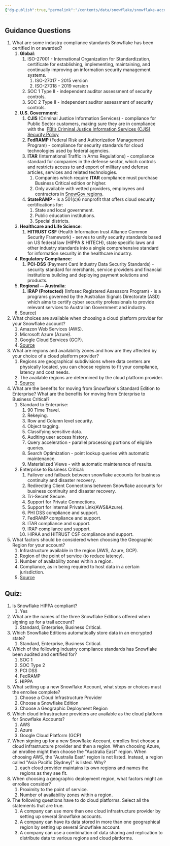 ```yaml
---
{"dg-publish":true,"permalink":"/contents/data/snowflake/snowflake-account-options-and-assurances/","tags":["Snowflake"],"created":"2024-06-07T17:41:41.643+02:00","updated":"2024-06-07T17:41:41.643+02:00"}
---
```



## Guidance Questions

1. What are some industry compliance standards Snowflake has been certified in or awarded?
	1. **Global**:
		1. ISO-27001 - International Organization for Standardization, certificate for establishing, implementing, maintaining, and continually improving an information security management systems.
			1. ISO-27017 - 2015 version
			2. ISO-27018 - 2019 version
		2. SOC 1 Type II - independent auditor assessment of security controls. 
		3. SOC 2 Type II - independent auditor assessment of security controls. 
	2. **U.S. Government**:
		1. **CJIS** (Criminal Justice Information Services) - compliance for Public Sector customers, making sure they are in compliance with the  [FBI’s Criminal Justice Information Services (CJIS) Security Policy](https://le.fbi.gov/cjis-division-resources/cjis-security-policy-resource-center)
		2. **FedRAMP** (Federal Risk and Authorization Management Program) - compliance for security standards for cloud technologies used by federal agencies. 
		3. **ITAR** (International Traffic in Arms Regulations) - compliance standard for companies in the defense sector, which controls and restricts access to and export of military and defense articles, services and related technologies. 
			1. Companies which require **ITAR** compliance must purchase Business Critical edition or higher.
			2. Only available with vetted providers, employees and contractors in [SnowGov regions](https://docs.snowflake.com/en/user-guide/intro-regions.html#label-us-gov-regions). 
		4. **StateRAMP** - is a 501(c)6 nonprofit that offers cloud security certifications for:
			1. State and local government.
			2. Public education institutions.
			3. Special districts. 
	3. **Healthcare and Life Science**:
		1. **HITRUST CSF** (Health Information trust Alliance Common Security Framework) - serves to unify security standards based on US federal law (HIPPA & HITECH), state specific laws and other industry standards into a single comprehensive standard for information security in the healthcare industry. 
	4. **Regulatory Compliance**:
		1. **PCI-DSS** (Payment Card Industry Data Security Standards) - security standard for merchants, service providers and financial institutions building and deploying payment solutions and products. 
	5. **Regional -- Australia**:
		1. **IRAP (Protected)** (Infosec Registered Assessors Program) -  is a programs governed by the Australian Signals Directorate (ASD) which aims to certify cyber security professionals to provide relevant services to Australian Government and industry.  
	6. [Source](https://docs.snowflake.com/en/user-guide/intro-compliance))
2. What choices are available when choosing a cloud platform provider for your Snowflake account?
	1. Amazon Web Services (AWS).
	2. Microsoft Azure (Azure).
	3. Google Cloud Services (GCP).
	4. [Source](https://docs.snowflake.com/en/user-guide/intro-cloud-platforms)
3. What are regions and availability zones and how are they affected by your choice of a cloud platform provider?
	1. Regions are geographical subdivisions where data centers are physically located, you can choose regions to fit your compliance, latency and cost needs.  
	2. The available regions are determined by the cloud platform provider.
	3. [Source](https://docs.snowflake.com/en/user-guide/intro-regions)
4. What are the benefits for moving from Snowflake's Standard Edition to Enterprise? What are the benefits for moving from Enterprise to Business Critical?
	1. Standard to Enterprise: 
		1. 90 Time Travel.
		2. Rekeying.
		3. Row and Column level security.
		4. Object tagging.
		5. Classifying sensitive data.
		6. Auditing user access history.
		7. Query acceleration - parallel processing portions of eligible queries.
		8. Search Optimization - point lookup queries with automatic maintenance.
		9. Materialized Views - with automatic maintenance of results.
	2. Enterprise to Business Critical: 
		1. Failover and failback between snowflake accounts for business continuity and disaster recovery. 
		2. Redirecting Client Connections between Snowflake accounts for business continuity and disaster recovery. 
		3. Tri-Secret Secure. 
		4. Support for Private Connections.
		5. Support for internal Private Link(AWS&Azure).
		6. PHI DSS compliance and support.
		7. FedRAMP compliance and support.
		8. ITAR compliance and support.
		9. IRAP compliance and support.
		10. HIPAA and HITRUST CSF compliance and support.
5. What factors should be considered when choosing the Geographic Region for your account?
	1. Infrastructure available in the region (AWS, Azure, GCP).
	2. Region of the point of service (to reduce latency).
	3. Number of availability zones within a region.
	4. Compliance, as in being required to host data in a certain jurisdiction. 
	5. [Source](https://docs.snowflake.com/en/user-guide/intro-cloud-platforms)

## Quiz:

1. Is Snowflake HIPPA compliant?
	1. Yes
2. What are the names of the three Snowflake Editions offered when signing up for a trail account?
	1. Standard, Enterprise, Business Critical.
3. Which Snowflake Editions automatically store data in an encrypted state?
	1. Standard, Enterprise, Business Critical.
4. Which of the following industry compliance standards has Snowflake been audited and certified for?
	1. SOC 1
	2. SOC Type 2
	3. PCI DSS
	4. FedRAMP
	5. HIPPA
5. What setting up a new Snowflake Account, what steps or choices must the enrollee complete?
	1. Choose a Cloud Infrastructure Provider
	2. Choose a Snowflake Edition
	3. Choose a Geographic Deployment Region
6. Which cloud infrastructure providers are available as the cloud platform for Snowflake Accounts?
	1. AWS
	2. Azure
	3. Google Cloud Platform (GCP)
7. When signing up for a new Snowflake Account, enrolles first choose a cloud infrastructure provider and then a region. When choosing Azure, an enrollee might then choose the "Australia East" region. When choosing AWS, the "Australia East" region is not listed. Instead, a region called "Asia Pacific (Sydney)" is listed. Why?
	1. each cloud provider maintains its own regions and names the regions as they see fit.
8. When choosing a geographic deployment region, what factors might an enrollee consider?
	1. Proximity to the point of service.
	2. Number of availability zones within a region.
9. The following questions have to do cloud platforms. Select all the statements that are true.
	1. A company can use more than one cloud infrastructure provider by setting up several Snowflake accounts.
	2. A company can have its data stored in more than one geographical region by setting up several Snowflake account.
	3. A company can use a combination of data sharing and replication to distribute data to various regions and cloud platforms. 

